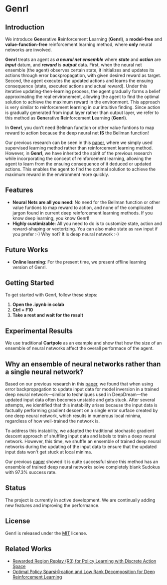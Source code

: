 # Genrl
## Introduction
We introduce **Gen**erative **R**einforcement **L**earning (**Genrl**), a **model-free** and **value-function-free** reinforcement learning method, where **only** neural networks are involved.

**Genrl** treats an agent as ***a neural net ensemble*** where ***state*** and ***action*** are ***input*** datum, and ***reward*** is ***output*** data. First, when the neural net ensemble (the agent) observes certain state, it initializes and updates its actions through error backpropagation, with given desired reward as target. Second, the agent executes the updated actions and learns the ensuing consequence (state, executed actions and actual reward). Under this iterative updating-then-learning process, the agent gradually forms a belief approximating the real environement, allowing the agent to find the optimal solution to achieve the maximum reward in the environment. This approach is very similar to reinforcement learning in our intuitive finding. Since action is gradually generated from input layer rather than output layer, we refer to this method as **Gen**erative **R**einforcement **L**earning (**Genrl**).

In **Genrl**, you don't need Bellman function or other value funtions to map reward to action because the deep neural net **IS** the Bellman function!

Our previous research can be seen in this [paper](https://ala2022.github.io/papers/ALA2022_paper_4.pdf), where we simply used supervised learning method rather than reinforcement learning method. However, in **Genrl**, we have inherited the spirit of the previous research while incorporating the concept of reinforcement learning, allowing the agent to learn from the ensuing consequence of it deduced or updated actions. This enables the agent to find the optimal solution to achieve the maximum reward in the environment more quickly.

## Features
- **Neural Nets are all you need**: No need for the Bellman function or other value funtions to map reward to action, and none of the complicated jargon found in current deep reinforcement learning methods. If you know deep learning, you know Genrl!
- **Highly custimizable**: All you need to do is to customize state, action and reward-shaping or vectorizing. You can also make state as raw input if you prefer :-) Why not? It is deep neural network :-)

## Future Works
- **Online learning**: For the present time, we present offline learning version of Genrl.

## Getting Started
To get started with Genrl, follow these steps:

1. **Open the .ipynb in colab**
2. **Ctrl + F10**
3. **Take a rest and wait for the result**

## Experimental Results
We use traditional **Cartpole** as an example and show that how the size of an ensemble of neural networks affect the overall performace of the agent.



## Why an ensemble of neural networks rather than a single neural network?
Based on our previous research in this [paper](https://ala2022.github.io/papers/ALA2022_paper_4.pdf), we found that when using error backpropagation to update input data for model inversion in a trained deep neural network—similar to techniques used in DeepDream—the updated input data often becomes unstable and gets stuck. After several attempts, we identified that this instability arises because the input data is factually performing gradient descent on a single error surface created by one deep neural network, which results in numerous local minima, regardless of how well-trained the network is.

To address this instability, we adapted the traditional stochastic gradient descent approach of shuffling input data and labels to train a deep neural network. However, this time,  we shuffle an ensemble of trained deep neural networks during the updating of the input data to ensure that the updated input data won't get stuck at local minima.

Our previous [paper](https://ala2022.github.io/papers/ALA2022_paper_4.pdf) showed it is quite successful since this method has an ensemble of trained deep neural networks solve completely blank Sudokus with 97.3% success rate.

## Status
The project is currently in active development. We are continually adding new features and improving the performance.

## License
Genrl is released under the [MIT](https://github.com/Brownwang0426/Genrl/blob/main/LICENSE) license.

## Related Works
- [Rewarded Region Replay (R3) for Policy Learning with Discrete Action Space](https://arxiv.org/pdf/2405.16383)
- [Optimal Policy Sparsication and Low Rank Decomposition for Deep Reinforcement Learning](https://arxiv.org/pdf/2403.06313)





